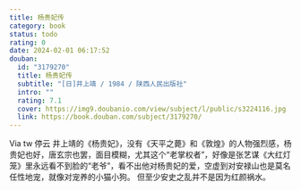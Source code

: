 ```yaml
---
title: 杨贵妃传
category: book
status: todo
rating: 0
date: 2024-02-01 06:17:52
douban:
  id: "3179270"
  title: 杨贵妃传
  subtitle: "[日]井上靖 / 1984 / 陕西人民出版社"
  intro: ""
  rating: 7.1
  cover: https://img9.doubanio.com/view/subject/l/public/s3224116.jpg
  link: https://book.douban.com/subject/3179270/
---
```


Via tw 停云 井上靖的《杨贵妃》，没有《天平之薨》和《敦煌》的人物强烈感，杨贵妃也好，唐玄宗也罢，面目模糊，尤其这个“老掌权者”，好像是张艺谋《大红灯笼》里永远看不到脸的“老爷”，看不出他对杨贵妃的爱，空虚到对安禄山也是莫名任性地宠，就像对宠养的小猫小狗。
但至少安史之乱并不是因为红颜祸水。 
